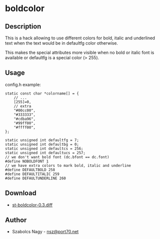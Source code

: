 boldcolor
=========

Description
-----------

This is a hack allowing to use different colors for bold, italic
and underlined text when the text would be in defaultfg color otherwise.

This makes the special attributes more visible when no bold or italic
font is available or defaultfg is a special color (> 255).

Usage
-----

config.h example:

	static const char *colorname[] = {
		// ...
		[255]=0,
		// extra
		"#00cc00",
		"#333333",
		"#cdba96",
		"#99ff00",
		"#ffff00",
	};

	static unsigned int defaultfg = 7;
	static unsigned int defaultbg = 0;
	static unsigned int defaultcs = 256;
	static unsigned int defaultucs = 257;
	// we don't want bold font (dc.bfont == dc.font)
	#define NOBOLDFONT 1
	// we have extra colors to mark bold, italic and underline
	#define DEFAULTBOLD 258
	#define DEFAULTITALIC 259
	#define DEFAULTUNDERLINE 260

Download
--------
* [st-boldcolor-0.3.diff](st-boldcolor-0.3.diff)

Author
------

 * Szabolcs Nagy - nsz@port70.net
